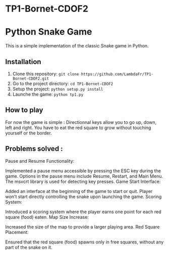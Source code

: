 # TP1-Bornet-CDOF2
# Python Snake Game

This is a simple implementation of the classic Snake game in Python.

## Installation

1. Clone this repository: `git clone https://github.com/LambdaFr/TP1-Bornet-CDOF2.git`
2. Go to the project directory: `cd TP1-Bornet-CDOF2`
3. Setup the project: `python setup.py install`
4. Launche the game: `python tp1.py`

## How to play

For now the game is simple :
Directionnal keys allow you to go up, down, left and right. You have to eat the red square to grow without touching yourself or the border.

## Problems solved : 
Pause and Resume Functionality:

Implemented a pause menu accessible by pressing the ESC key during the game.
Options in the pause menu include Resume, Restart, and Main Menu.
The msvcrt library is used for detecting key presses.
Game Start Interface:

Added an interface at the beginning of the game to start or quit.
Player won't start directly controlling the snake upon launching the game.
Scoring System:

Introduced a scoring system where the player earns one point for each red square (food) eaten.
Map Size Increase:

Increased the size of the map to provide a larger playing area.
Red Square Placement:

Ensured that the red square (food) spawns only in free squares, without any part of the snake on it.

